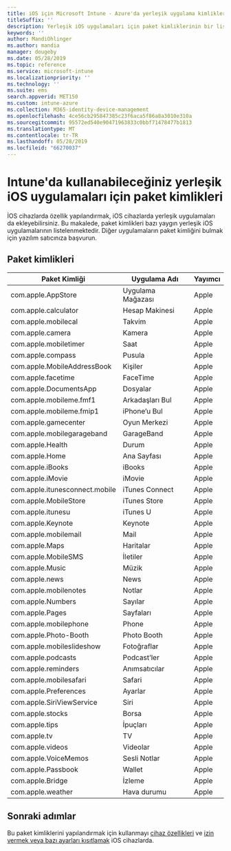 ```yaml
---
title: iOS için Microsoft Intune - Azure'da yerleşik uygulama kimlikleri paket | Microsoft Docs
titleSuffix: ''
description: Yerleşik iOS uygulamaları için paket kimliklerinin bir listesini görürsünüz. Bu paket kimliklerini açıkça uygulamalarında cihaz yapılandırma profilleri ve ilkeleri Microsoft Intune izin vermek için kullanın.
keywords: ''
author: MandiOhlinger
ms.author: mandia
manager: dougeby
ms.date: 05/28/2019
ms.topic: reference
ms.service: microsoft-intune
ms.localizationpriority: ''
ms.technology: ''
ms.suite: ems
search.appverid: MET150
ms.custom: intune-azure
ms.collection: M365-identity-device-management
ms.openlocfilehash: 4ce56cb295847385c23f6aca5f86a8a3010e310a
ms.sourcegitcommit: 95572ed540e90471963833c0bbf71478477b1813
ms.translationtype: MT
ms.contentlocale: tr-TR
ms.lasthandoff: 05/28/2019
ms.locfileid: "66270037"
---
```

# <a name="bundle-ids-for-built-in-ios-apps-you-can-use-in-intune"></a>Intune'da kullanabileceğiniz yerleşik iOS uygulamaları için paket kimlikleri

İOS cihazlarda özellik yapılandırmak, iOS cihazlarda yerleşik uygulamaları da ekleyebilirsiniz. Bu makalede, paket kimlikleri bazı yaygın yerleşik iOS uygulamalarının listelenmektedir. Diğer uygulamaların paket kimliğini bulmak için yazılım satıcınıza başvurun.

## <a name="bundle-ids"></a>Paket kimlikleri

| Paket Kimliği                   | Uygulama Adı     | Yayımcı |
|-----------------------------|--------------|-----------|
| com.apple.AppStore          | Uygulama Mağazası    | Apple     |
| com.apple.calculator        | Hesap Makinesi   | Apple     |
| com.apple.mobilecal         | Takvim     | Apple     |
| com.apple.camera            | Kamera       | Apple     |
| com.apple.mobiletimer       | Saat        | Apple     |
| com.apple.compass           | Pusula      | Apple     |
| com.apple.MobileAddressBook | Kişiler     | Apple     |
| com.apple.facetime          | FaceTime     | Apple     |
| com.apple.DocumentsApp      | Dosyalar        | Apple     |
| com.apple.mobileme.fmf1     | Arkadaşları Bul | Apple     |
| com.apple.mobileme.fmip1    | iPhone’u Bul  | Apple     |
| com.apple.gamecenter        | Oyun Merkezi  | Apple     |
| com.apple.mobilegarageband  | GarageBand   | Apple     |
| com.apple.Health            | Durum       | Apple     |
| com.apple.Home              | Ana Sayfası         | Apple     |
| com.apple.iBooks            | iBooks       | Apple     |
| com.apple.iMovie            | iMovie       | Apple     |
| com.apple.itunesconnect.mobile | iTunes Connect | Apple |
| com.apple.MobileStore       | iTunes Store | Apple     |
| com.apple.itunesu           | iTunes U     | Apple     |
| com.apple.Keynote           | Keynote      | Apple     |
| com.apple.mobilemail        | Mail         | Apple     |
| com.apple.Maps              | Haritalar         | Apple     |
| com.apple.MobileSMS         | İletiler     | Apple     |
| com.apple.Music             | Müzik        | Apple     |
| com.apple.news              | News         | Apple     |
| com.apple.mobilenotes       | Notlar        | Apple     |
| com.apple.Numbers           | Sayılar      | Apple     |
| com.apple.Pages             | Sayfaları        | Apple     |
| com.apple.mobilephone       | Phone        | Apple     |
| com.apple.Photo-Booth       | Photo Booth  | Apple     |
| com.apple.mobileslideshow   | Fotoğraflar       | Apple     |
| com.apple.podcasts          | Podcast’ler     | Apple     |
| com.apple.reminders         | Anımsatıcılar    | Apple     |
| com.apple.mobilesafari      | Safari       | Apple     |
| com.apple.Preferences       | Ayarlar     | Apple     |
| com.apple.SiriViewService   | Siri         | Apple     |
| com.apple.stocks            | Borsa       | Apple     |
| com.apple.tips              | İpuçları         | Apple     |
| com.apple.tv                | TV           | Apple     |
| com.apple.videos            | Videolar       | Apple     |
| com.apple.VoiceMemos        | Sesli Notlar   | Apple     |
| com.apple.Passbook          | Wallet       | Apple     |
| com.apple.Bridge            | İzleme        | Apple     |
| com.apple.weather           | Hava durumu      | Apple     |

## <a name="next-steps"></a>Sonraki adımlar

Bu paket kimliklerini yapılandırmak için kullanmayı [cihaz özellikleri](ios-device-features-settings.md) ve [izin vermek veya bazı ayarları kısıtlamak](device-restrictions-ios.md) iOS cihazlarda.
